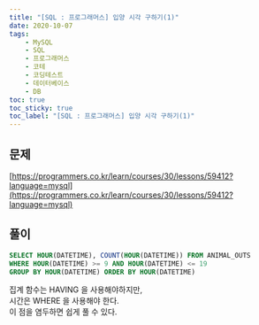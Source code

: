 ```yaml
---
title: "[SQL : 프로그래머스] 입양 시각 구하기(1)"
date: 2020-10-07
tags:
    - MySQL
    - SQL
    - 프로그래머스
    - 코테
    - 코딩테스트
    - 데이터베이스
    - DB
toc: true
toc_sticky: true
toc_label: "[SQL : 프로그래머스] 입양 시각 구하기(1)"
---
```

## 문제
[https://programmers.co.kr/learn/courses/30/lessons/59412?language=mysql](https://programmers.co.kr/learn/courses/30/lessons/59412?language=mysql)
## 풀이
```sql
SELECT HOUR(DATETIME), COUNT(HOUR(DATETIME)) FROM ANIMAL_OUTS
WHERE HOUR(DATETIME) >= 9 AND HOUR(DATETIME) <= 19
GROUP BY HOUR(DATETIME) ORDER BY HOUR(DATETIME)
```
집계 함수는 HAVING 을 사용해야하지만,  
시간은 WHERE 을 사용해야 한다.  
이 점을 염두하면 쉽게 풀 수 있다.